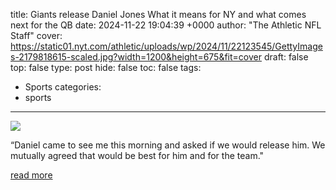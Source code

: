 title: Giants release Daniel Jones What it means for NY and what comes next for the QB
date: 2024-11-22 19:04:39 +0000
author: "The Athletic NFL Staff"
cover: https://static01.nyt.com/athletic/uploads/wp/2024/11/22123545/GettyImages-2179818615-scaled.jpg?width=1200&height=675&fit=cover
draft: false
top: false
type: post
hide: false
toc: false
tags:
  - Sports
categories:
  - sports
---

![](https://static01.nyt.com/athletic/uploads/wp/2024/11/22123545/GettyImages-2179818615-scaled.jpg?width=1200&height=675&fit=cover)

“Daniel came to see me this morning and asked if we would release him. We mutually agreed that would be best for him and for the team."

[read more](https://www.nytimes.com/athletic/5940785/2024/11/22/ny-giants-daniel-jones-release-qb/)
